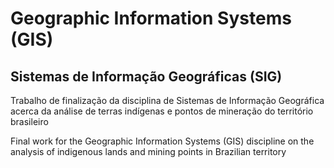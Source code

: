 # Geographic Information Systems (GIS)
## Sistemas de Informação Geográficas (SIG)

<p> 
Trabalho de finalização da disciplina de Sistemas de Informação Geográfica acerca da análise de terras indígenas e pontos de mineração do território brasileiro
</p>

<p>
Final work for the Geographic Information Systems (GIS) discipline on the analysis of indigenous lands and mining points in Brazilian territory
</p>

